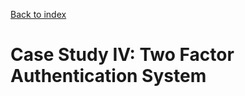 [Back to index](https://pedroysb.github.io/Privacy-by-Evidence)

# Case Study IV: Two Factor Authentication System
